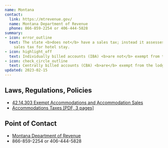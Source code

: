 ```yaml
---
name: Montana
contact:
  link: https://mtrevenue.gov/
  name: Montana Department of Revenue
  phone: 866-859-2254 or 406-444-5828
summary:
- icon: error_outline
  text: The state <b>does not</b> have a sales tax; instead it assesses a lodging
    sales tax for hotel stay.
- icon: highlight_off
  text: Individually billed accounts (IBA) <b>are not</b> exempt from the lodging sales tax.
- icon: check_circle_outline
  text: Centrally billed accounts (CBA) <b>are</b> exempt from the lodging sales tax.
updated: 2023-02-15
---
```


## Laws, Regulations, Policies

* [42.14.303 Exempt Accommodations and Accommodation Sales](https://rules.mt.gov/gateway/ruleno.asp?RN=42.14.303)
* [Accommodations Taxes [PDF, 3 pages]](https://leg.mt.gov/content/Publications/fiscal/leg_reference/Brochures/Accommodations-Taxes-2020_Final.pdf)

## Point of Contact
- [Montana Department of Revenue](https://mtrevenue.gov/)
- 866-859-2254 or 406-444-5828